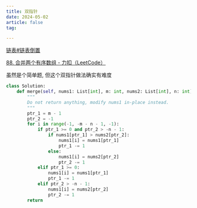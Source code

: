 ```yaml
---
title: 双指针
date: 2024-05-02
article: false
tag:

---
```


[链表#链表倒置](链表.md#链表倒置)

[88. 合并两个有序数组 - 力扣（LeetCode）](https://leetcode.cn/problems/merge-sorted-array/description/)  
  
虽然是个简单题, 但这个双指针做法确实有难度
```python
class Solution:
    def merge(self, nums1: List[int], m: int, nums2: List[int], n: int) -> None:
        """
        Do not return anything, modify nums1 in-place instead.
        """
        ptr_1 = m - 1
        ptr_2 = -1
        for i in range(-1, -m - n - 1, -1):
            if ptr_1 >= 0 and ptr_2 > -n - 1:
                if nums1[ptr_1] > nums2[ptr_2]:
                    nums1[i] = nums1[ptr_1]
                    ptr_1 -= 1
                else:
                    nums1[i] = nums2[ptr_2]
                    ptr_2 -= 1
            elif ptr_1 >= 0:
                nums1[i] = nums1[ptr_1]
                ptr_1 -= 1
            elif ptr_2 > -n - 1:
                nums1[i] = nums2[ptr_2]
                ptr_2 -= 1
        return
```

